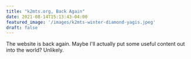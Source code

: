 ```yaml
---
title: "k2mts.org, Back Again"
date: 2021-08-14T15:13:43-04:00
featured_image: '/images/k2mts-winter-diamond-yagis.jpeg'
draft: false
---
```


The website is back again. Maybe I'll actually put some useful content out into the world? Unlikely.

